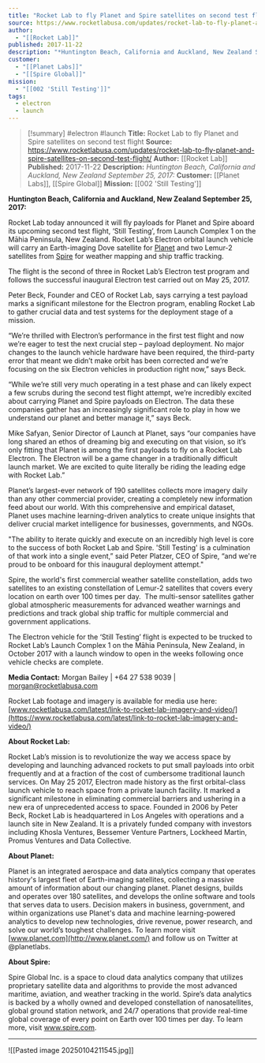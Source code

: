 ```yaml
---
title: "Rocket Lab to fly Planet and Spire satellites on second test flight "
source: https://www.rocketlabusa.com/updates/rocket-lab-to-fly-planet-and-spire-satellites-on-second-test-flight/
author:
  - "[[Rocket Lab]]"
published: 2017-11-22
description: "*Huntington Beach, California and Auckland, New Zealand September 25, 2017:*"
customer:
  - "[[Planet Labs]]"
  - "[[Spire Global]]"
mission:
  - "[[002 'Still Testing']]"
tags:
  - electron
  - launch
---
```

>[!summary]
#electron #launch
**Title:** Rocket Lab to fly Planet and Spire satellites on second test flight 
**Source:** https://www.rocketlabusa.com/updates/rocket-lab-to-fly-planet-and-spire-satellites-on-second-test-flight/
**Author:** [[Rocket Lab]]
**Published:** 2017-11-22
**Description:** *Huntington Beach, California and Auckland, New Zealand September 25, 2017:*
**Customer:** [[Planet Labs]], [[Spire Global]]
**Mission:** [[002 'Still Testing']]

**Huntington Beach, California and Auckland, New Zealand September 25, 2017:**

Rocket Lab today announced it will fly payloads for Planet and Spire aboard its upcoming second test flight, ‘Still Testing’, from Launch Complex 1 on the Māhia Peninsula, New Zealand. Rocket Lab’s Electron orbital launch vehicle will carry an Earth-imaging Dove satellite for [Planet](http://www.planet.com/) and two Lemur-2 satellites from [Spire](https://spire.com/) for weather mapping and ship traffic tracking.

The flight is the second of three in Rocket Lab’s Electron test program and follows the successful inaugural Electron test carried out on May 25, 2017.

Peter Beck, Founder and CEO of Rocket Lab, says carrying a test payload marks a significant milestone for the Electron program, enabling Rocket Lab to gather crucial data and test systems for the deployment stage of a mission. 

“We’re thrilled with Electron’s performance in the first test flight and now we’re eager to test the next crucial step – payload deployment. No major changes to the launch vehicle hardware have been required, the third-party error that meant we didn’t make orbit has been corrected and we’re focusing on the six Electron vehicles in production right now,” says Beck.

“While we’re still very much operating in a test phase and can likely expect a few scrubs during the second test flight attempt, we’re incredibly excited about carrying Planet and Spire payloads on Electron. The data these companies gather has an increasingly significant role to play in how we understand our planet and better manage it,” says Beck.

Mike Safyan, Senior Director of Launch at Planet, says “our companies have long shared an ethos of dreaming big and executing on that vision, so it’s only fitting that Planet is among the first payloads to fly on a Rocket Lab Electron. The Electron will be a game changer in a traditionally difficult launch market. We are excited to quite literally be riding the leading edge with Rocket Lab.” 

Planet’s largest-ever network of 190 satellites collects more imagery daily than any other commercial provider, creating a completely new information feed about our world. With this comprehensive and empirical dataset, Planet uses machine learning-driven analytics to create unique insights that deliver crucial market intelligence for businesses, governments, and NGOs.

"The ability to iterate quickly and execute on an incredibly high level is core to the success of both Rocket Lab and Spire. 'Still Testing' is a culmination of that work into a single event,” said Peter Platzer, CEO of Spire, “and we're proud to be onboard for this inaugural deployment attempt."

Spire, the world's first commercial weather satellite constellation, adds two satellites to an existing constellation of Lemur-2 satellites that covers every location on earth over 100 times per day.  The multi-sensor satellites gather global atmospheric measurements for advanced weather warnings and predictions and track global ship traffic for multiple commercial and government applications.

The Electron vehicle for the ‘Still Testing’ flight is expected to be trucked to Rocket Lab’s Launch Complex 1 on the Māhia Peninsula, New Zealand, in October 2017 with a launch window to open in the weeks following once vehicle checks are complete.

**Media Contact:** Morgan Bailey | +64 27 538 9039 | [morgan@rocketlabusa.com](https://www.rocketlabusa.com/updates/rocket-lab-to-fly-planet-and-spire-satellites-on-second-test-flight/)

Rocket Lab footage and imagery is available for media use here: [www.rocketlabusa.com/latest/link-to-rocket-lab-imagery-and-video/](https://www.rocketlabusa.com/latest/link-to-rocket-lab-imagery-and-video/)

**About Rocket Lab:**

Rocket Lab’s mission is to revolutionize the way we access space by developing and launching advanced rockets to put small payloads into orbit frequently and at a fraction of the cost of cumbersome traditional launch services. On May 25 2017, Electron made history as the first orbital-class launch vehicle to reach space from a private launch facility. It marked a significant milestone in eliminating commercial barriers and ushering in a new era of unprecedented access to space. Founded in 2006 by Peter Beck, Rocket Lab is headquartered in Los Angeles with operations and a launch site in New Zealand. It is a privately funded company with investors including Khosla Ventures, Bessemer Venture Partners, Lockheed Martin, Promus Ventures and Data Collective.

**About Planet:**

Planet is an integrated aerospace and data analytics company that operates history's largest fleet of Earth-imaging satellites, collecting a massive amount of information about our changing planet. Planet designs, builds and operates over 180 satellites, and develops the online software and tools that serves data to users. Decision makers in business, government, and within organizations use Planet's data and machine learning-powered analytics to develop new technologies, drive revenue, power research, and solve our world’s toughest challenges. To learn more visit [www.planet.com](http://www.planet.com/) and follow us on Twitter at @planetlabs.

**About Spire:**

Spire Global Inc. is a space to cloud data analytics company that utilizes proprietary satellite data and algorithms to provide the most advanced maritime, aviation, and weather tracking in the world. Spire’s data analytics is backed by a wholly owned and developed constellation of nanosatellites, global ground station network, and 24/7 operations that provide real-time global coverage of every point on Earth over 100 times per day. To learn more, visit www.spire.com.

---

![[Pasted image 20250104211545.jpg]]